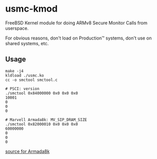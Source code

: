 # usmc-kmod

FreeBSD Kernel module for doing ARMv8 Secure Monitor Calls from userspace.

For obvious reasons, don't load on Production™ systems, don't use on shared systems, etc.

## Usage

```shell
make -j4
kldload ./usmc.ko
cc -o smctool smctool.c

# PSCI: version
./smctool 0x84000000 0x0 0x0 0x0
10001
0
0
0

# Marvell Armada8k: MV_SIP_DRAM_SIZE
./smctool 0x82000010 0x0 0x0 0x0
60000000
0
0
0
```

[source for Armada8k](https://github.com/MarvellEmbeddedProcessors/atf-marvell/blob/1f8ca7e01d4ac7023aea0eeb4c8a4b98dcf05760/plat/marvell/common/mrvl_sip_svc.c)
